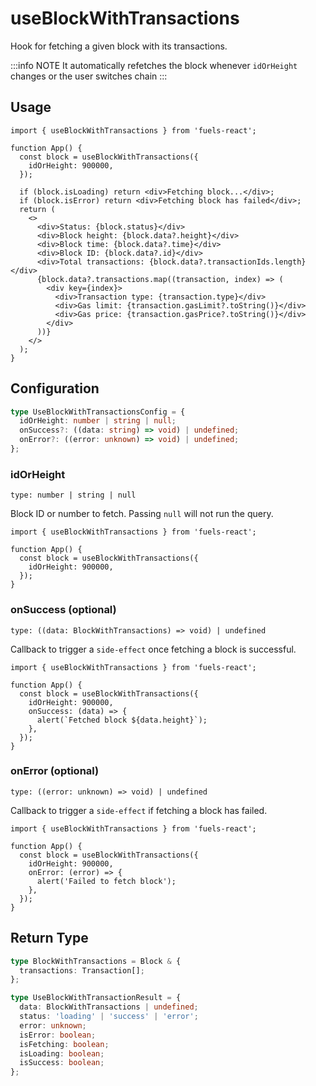 # useBlockWithTransactions

Hook for fetching a given block with its transactions.

:::info NOTE
It automatically refetches the block whenever `idOrHeight` changes or the user switches chain
:::

## Usage

```tsx
import { useBlockWithTransactions } from 'fuels-react';

function App() {
  const block = useBlockWithTransactions({
    idOrHeight: 900000,
  });

  if (block.isLoading) return <div>Fetching block...</div>;
  if (block.isError) return <div>Fetching block has failed</div>;
  return (
    <>
      <div>Status: {block.status}</div>
      <div>Block height: {block.data?.height}</div>
      <div>Block time: {block.data?.time}</div>
      <div>Block ID: {block.data?.id}</div>
      <div>Total transactions: {block.data?.transactionIds.length}</div>
      {block.data?.transactions.map((transaction, index) => (
        <div key={index}>
          <div>Transaction type: {transaction.type}</div>
          <div>Gas limit: {transaction.gasLimit?.toString()}</div>
          <div>Gas price: {transaction.gasPrice?.toString()}</div>
        </div>
      ))}
    </>
  );
}
```

## Configuration

```ts
type UseBlockWithTransactionsConfig = {
  idOrHeight: number | string | null;
  onSuccess?: ((data: string) => void) | undefined;
  onError?: ((error: unknown) => void) | undefined;
};
```

### idOrHeight

`type: number | string | null`

Block ID or number to fetch. Passing `null` will not run the query.

```tsx {5}
import { useBlockWithTransactions } from 'fuels-react';

function App() {
  const block = useBlockWithTransactions({
    idOrHeight: 900000,
  });
}
```

### onSuccess (optional)

`type: ((data: BlockWithTransactions) => void) | undefined`

Callback to trigger a `side-effect` once fetching a block is successful.

```tsx {6-8}
import { useBlockWithTransactions } from 'fuels-react';

function App() {
  const block = useBlockWithTransactions({
    idOrHeight: 900000,
    onSuccess: (data) => {
      alert(`Fetched block ${data.height}`);
    },
  });
}
```

### onError (optional)

`type: ((error: unknown) => void) | undefined`

Callback to trigger a `side-effect` if fetching a block has failed.

```tsx {6-8}
import { useBlockWithTransactions } from 'fuels-react';

function App() {
  const block = useBlockWithTransactions({
    idOrHeight: 900000,
    onError: (error) => {
      alert('Failed to fetch block');
    },
  });
}
```

## Return Type

```ts
type BlockWithTransactions = Block & {
  transactions: Transaction[];
};

type UseBlockWithTransactionResult = {
  data: BlockWithTransactions | undefined;
  status: 'loading' | 'success' | 'error';
  error: unknown;
  isError: boolean;
  isFetching: boolean;
  isLoading: boolean;
  isSuccess: boolean;
};
```
